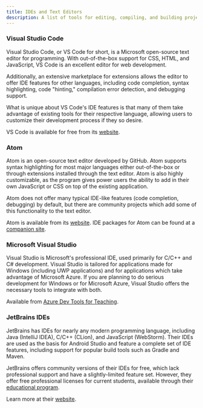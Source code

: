 ```yaml
---
title: IDEs and Text Editors
description: A list of tools for editing, compiling, and building projects.
---
```


### Visual Studio Code
Visual Studio Code, or VS Code for short, is a Microsoft open-source text editor for programming. With out-of-the-box support for CSS, HTML, and JavaScript, VS Code is an excellent editor for web development.

Additionally, an extensive marketplace for extensions allows the editor to offer IDE features for other languages, including code completion, syntax highlighting, code "hinting," compilation error detection, and debugging support.

What is unique about VS Code's IDE features is that many of them take advantage of existing tools for their respective language, allowing users to customize their development process if they so desire.

VS Code is available for free from its [website](https://code.visualstudio.com/).

### Atom
Atom is an open-source text editor developed by GitHub. Atom supports syntax highlighting for most major languages either out-of-the-box or through extensions installed through the text editor. Atom is also highly customizable, as the program gives power users the ability to add in their own JavaScript or CSS on top of the existing application.

Atom does not offer many typical IDE-like features (code completion, debugging) by default, but there are community projects which add some of this functionality to the text editor.

Atom is available from its [website](https://atom.io/). IDE packages for Atom can be found at a [companion site](https://ide.atom.io/).

### Microsoft Visual Studio
Visual Studio is Microsoft's professional IDE, used primarily for C/C++ and C# development. Visual Studio is tailored for applications made for Windows (including UWP applications) and for applications which take advantage of Microsoft Azure. If you are planning to do serious development for Windows or for Microsoft Azure, Visual Studio offers the necessary tools to integrate with both.

Available from [Azure Dev Tools for Teaching](https://azureforeducation.microsoft.com/en-us/Institutions).

### JetBrains IDEs
JetBrains has IDEs for nearly any modern programming language, including Java (IntelliJ IDEA), C/C++ (CLion), and JavaScript (WebStorm). Their IDEs are used as the basis for Android Studio and feature a complete set of IDE features, including support for popular build tools such as Gradle and Maven.

JetBrains offers community versions of their IDEs for free, which lack professional support and have a slightly-limited feature set. However, they offer free professional licenses for current students, available through their [educational program](https://www.jetbrains.com/education/).

Learn more at their [website](https://www.jetbrains.com).